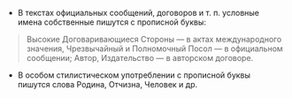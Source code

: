 - В текстах официальных сообщений, договоров и т. п. условные имена собственные пишутся с прописной буквы:
> Высокие Договаривающиеся Стороны — в актах международного значения, Чрезвычайный и Полномочный Посол — в официальном сообщении; Автор, Издательство — в авторском договоре.

- В особом стилистическом употреблении с прописной буквы пишутся слова Родина, Отчизна, Человек и др.
